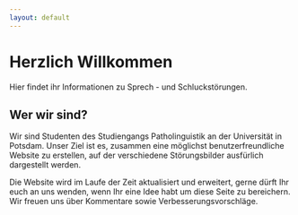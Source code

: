 ```yaml
---
layout: default
---
```


# Herzlich Willkommen

Hier findet ihr Informationen zu Sprech - und Schluckstörungen. 

## Wer wir sind?

Wir sind Studenten des Studiengangs Patholinguistik an der Universität in Potsdam. Unser Ziel ist es, zusammen eine möglichst benutzerfreundliche Website zu erstellen, auf der verschiedene Störungsbilder ausfürlich dargestellt werden. 

Die Website wird im Laufe der Zeit aktualisiert und erweitert, gerne dürft Ihr euch an uns wenden, wenn Ihr eine Idee habt um diese Seite zu bereichern. Wir freuen uns über Kommentare sowie Verbesserungsvorschläge.
